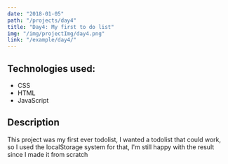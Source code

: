 ```yaml
---
date: "2018-01-05"
path: "/projects/day4"
title: "Day4: My first to do list"
img: "/img/projectImg/day4.png"
link: "/example/day4/"
---
```


## Technologies used:

- CSS
- HTML
- JavaScript

## Description

This project was my first ever todolist, I wanted a todolist that could work, so I used the localStorage system for that, I'm still happy with the result since I made it from scratch

